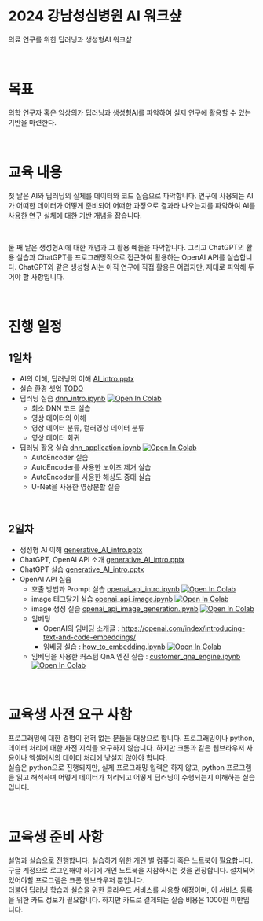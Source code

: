 # 2024 강남성심병원 AI 워크샾

의료 연구를 위한 딥러닝과 생성형AI 워크샾

<br>

# 목표

의학 연구자 혹은 임상의가 딥러닝과 생성형AI를 파악하여 실제 연구에 활용할 수 있는 기반을 마련한다.

<br>

# 교육 내용

첫 날은 AI와 딥러닝의 실체를 데이터와 코드 실습으로 파악합니다. 
연구에 사용되는 AI가 어떠한 데이터가 어떻게 준비되어 어떠한 과정으로 결과라 나오는지를 파악하여 AI를 사용한 연구 실체에 대한 기반 개념을 잡습니다.

<br>

둘 째 날은 생성형AI에 대한 개념과 그 활용 예들을 파악합니다.
그리고 ChatGPT의 활용 실습과 ChatGPT를 프로그래밍적으로 접근하여 활용하는 OpenAI API를 실습합니다.
ChatGPT와 같은 생성형 AI는 아직 연구에 직접 활용은 어렵지만, 제대로 파악해 두어야 할 사항입니다.

<br>

# 진행 일정

## 1일차

- AI의 이해, 딥러닝의 이해 [AI_intro.pptx](AI_intro.pptx)
- 실습 환경 셋업 [TODO]()
- 딥러닝 실습 [dnn_intro.ipynb](material/dnn_intro.ipynb) [![Open In Colab](https://colab.research.google.com/assets/colab-badge.svg)](https://colab.research.google.com/github/dhrim/2024_kangnam_hallym_workshop/blob/main/material/dnn_intro.ipynb)
    - 최소 DNN 코드 실습
    - 영상 데이터의 이해
    - 영상 데이터 분류, 컬러영상 데이터 분류
    - 영상 데이터 회귀
- 딥러닝 활용 실습 [dnn_application.ipynb](material/dnn_application.ipynb) [![Open In Colab](https://colab.research.google.com/assets/colab-badge.svg)](https://colab.research.google.com/github/dhrim/2024_kangnam_hallym_workshop/blob/main/material/dnn_application.ipynb)
    - AutoEncoder 실습
    - AutoEncoder를 사용한 노이즈 제거 실습
    - AutoEncoder를 사용한 해상도 증대 실습
    - U-Net을 사용한 영상분할 실습


<br>

## 2일차
- 생성형 AI 이해 [generative_AI_intro.pptx](generative_AI_intro.pptx)
- ChatGPT, OpenAI API 소개 [generative_AI_intro.pptx](generative_AI_intro.pptx)
- ChatGPT 실습 [generative_AI_intro.pptx](generative_AI_intro.pptx)
- OpenAI API 실습
    - 호출 방법과 Prompt 실습 [openai_api_intro.ipynb](material/openai_api_intro.ipynb) [![Open In Colab](https://colab.research.google.com/assets/colab-badge.svg)](https://colab.research.google.com/github/dhrim/2024_kangnam_hallym_workshop/blob/main/material/openai_api_intro.ipynb)
    - image 태그달기 실습 [openai_api_image.ipynb](material/openai_api_image.ipynb) [![Open In Colab](https://colab.research.google.com/assets/colab-badge.svg)](https://colab.research.google.com/github/dhrim/2024_kangnam_hallym_workshop/blob/main/material/openai_api_image.ipynb)
    - image 생성 실습 [openai_api_image_generation.ipynb](material/openai_api_image_generation.ipynb) [![Open In Colab](https://colab.research.google.com/assets/colab-badge.svg)](https://colab.research.google.com/github/dhrim/2024_kangnam_hallym_workshop/blob/main/material/openai_api_image_generation.ipynb)
    - 임베딩
        - OpenAI의 임베딩 소개글 : https://openai.com/index/introducing-text-and-code-embeddings/
        - 임베딩 실습 : [how_to_embedding.ipynb](material/how_to_embedding.ipynb) [![Open In Colab](https://colab.research.google.com/assets/colab-badge.svg)](https://colab.research.google.com/github/dhrim/2024_kangnam_hallym_workshop/blob/main/material/how_to_embedding.ipynb)
    - 임베딩을 사용한 커스텀 QnA 엔진 실습 : [customer_qna_engine.ipynb](material/customer_qna_engine.ipynb) [![Open In Colab](https://colab.research.google.com/assets/colab-badge.svg)](https://colab.research.google.com/github/dhrim/2024_kangnam_hallym_workshop/blob/main/material/customer_qna_engine.ipynb)

<br>

# 교육생 사전 요구 사항
프로그래밍에 대한 경험이 전혀 없는 분들을 대상으로 합니다.
프로그래밍이나 python, 데이터 처리에 대한 사전 지식을 요구하지 않습니다.
하지만 크롬과 같은 웹브라우저 사용이나 엑셀에서의 데이터 처리에 낯설지 않아야 합니다.
<br>
실습은 python으로 진행되지만, 실제 프로그래밍 입력은 하지 않고, python 프로그램을 읽고 해석하며 어떻게 데이터가 처리되고 어떻게 딥러닝이 수행되는지 이해하는 실습입니다.

<br>

# 교육생 준비 사항

설명과 실습으로 진행합니다. 실습하기 위한 개인 별 컴퓨터 혹은 노트북이 필요합니다. 구글 계정으로 로그인해야 하기에 개인 노트북을 지참하시는 것을 권장합니다. 
설치되어 있어야할 프로그램은 크롬 웹브라우저 뿐입니다.
<br>
더불어 딥러닝 학습과 실습을 위한 클라우드 서비스를 사용할 예정이며, 이 서비스 등록을 위한 카드 정보가 필요합니다.
하지만 카드로 결제되는 실습 비용은 1000원 미만입니다.

